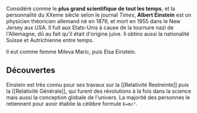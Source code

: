 Considéré comme le **plus grand scientifique de tout les temps**, et la personnalité du XXeme siècle selon le journal *Times*, **Albert Einstein** est un physicien théoricien allemand né en 1879, et mort en 1955 dans le New Jersey aux USA. Il fuit aux Etats-Unis à cause de la tournure nazi de l'Allemagne, dû au fait qu'il était d'origine juive.
Il obtins aussi la nationalité Suisse et Autrichienne entre temps.

Il eut comme femme Mileva Maric, puis Elsa Einstein.
## Découvertes
Einstein est très connu pour ses travaux sur la [[Relativité Restreinte]] puis la [[Relativité Générale]], qui furent des révolutions à la fois dans la science mais aussi la conception globale de l'univers.
La majorité des personnes le retiennent pour avoir établie la célèbre formule `E=mc²`.